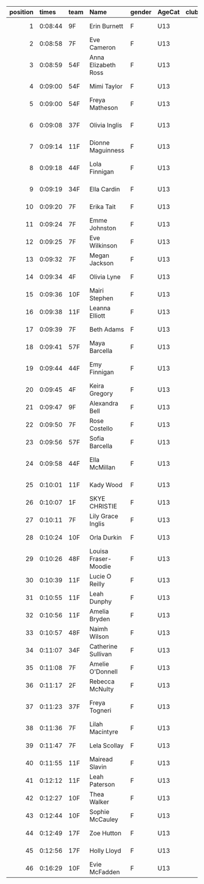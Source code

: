 |   position | times   | team   | Name                 | gender   | AgeCat   |   clubnumber | Club name            | Website                               |   finishPosition |
|-----------:|:--------|:-------|:---------------------|:---------|:---------|-------------:|:---------------------|:--------------------------------------|-----------------:|
|          1 | 0:08:44 | 9F     | Erin Burnett         | F        | U13      |            9 | Garscube Harriers    | https://www.garscubeharriers.org.uk/  |                1 |
|          2 | 0:08:58 | 7F     | Eve Cameron          | F        | U13      |            7 | Giffnock North AC    | https://www.giffnocknorth.co.uk/      |                2 |
|          3 | 0:08:59 | 54F    | Anna Elizabeth Ross  | F        | U13      |           54 | VP-Glasgow           | https://www.vp-glasgow.com            |                3 |
|          4 | 0:09:00 | 54F    | Mimi Taylor          | F        | U13      |           54 | VP-Glasgow           | https://www.vp-glasgow.com            |                4 |
|          5 | 0:09:00 | 54F    | Freya Matheson       | F        | U13      |           54 | VP-Glasgow           | https://www.vp-glasgow.com            |                5 |
|          6 | 0:09:08 | 37F    | Olivia Inglis        | F        | U13      |           37 | Law & District AAC   | http://www.lawaac.co.uk/              |                6 |
|          7 | 0:09:14 | 11F    | Dionne Maguinness    | F        | U13      |           11 | Airdrie Harriers     | http://airdrieharriers.org/           |                7 |
|          8 | 0:09:18 | 44F    | Lola Finnigan        | F        | U13      |           44 | North Ayrshire AAC   | https://naathletics.co.uk/            |                8 |
|          9 | 0:09:19 | 34F    | Ella Cardin          | F        | U13      |           34 | Kilbarchan AAC       | https://kilbarchanaac.org.uk/         |                9 |
|         10 | 0:09:20 | 7F     | Erika Tait           | F        | U13      |            7 | Giffnock North AC    | https://www.giffnocknorth.co.uk/      |               10 |
|         11 | 0:09:24 | 7F     | Emme Johnston        | F        | U13      |            7 | Giffnock North AC    | https://www.giffnocknorth.co.uk/      |               11 |
|         12 | 0:09:25 | 7F     | Eve Wilkinson        | F        | U13      |            7 | Giffnock North AC    | https://www.giffnocknorth.co.uk/      |               12 |
|         13 | 0:09:32 | 7F     | Megan Jackson        | F        | U13      |            7 | Giffnock North AC    | https://www.giffnocknorth.co.uk/      |               13 |
|         14 | 0:09:34 | 4F     | Olivia Lyne          | F        | U13      |            4 | Inverclyde AC        | https://www.inverclydeac.org/         |               14 |
|         15 | 0:09:36 | 10F    | Mairi Stephen        | F        | U13      |           10 | Shettleston Harriers | http://shettlestonharriers.org.uk/    |               15 |
|         16 | 0:09:38 | 11F    | Leanna Elliott       | F        | U13      |           11 | Airdrie Harriers     | http://airdrieharriers.org/           |               16 |
|         17 | 0:09:39 | 7F     | Beth Adams           | F        | U13      |            7 | Giffnock North AC    | https://www.giffnocknorth.co.uk/      |               17 |
|         18 | 0:09:41 | 57F    | Maya Barcella        | F        | U13      |           57 | Whitemoss AAC        | https://whitemossaac.co.uk/           |               18 |
|         19 | 0:09:44 | 44F    | Emy Finnigan         | F        | U13      |           44 | North Ayrshire AAC   | https://naathletics.co.uk/            |               19 |
|         20 | 0:09:45 | 4F     | Keira Gregory        | F        | U13      |            4 | Inverclyde AC        | https://www.inverclydeac.org/         |               20 |
|         21 | 0:09:47 | 9F     | Alexandra Bell       | F        | U13      |            9 | Garscube Harriers    | https://www.garscubeharriers.org.uk/  |               21 |
|         22 | 0:09:50 | 7F     | Rose Costello        | F        | U13      |            7 | Giffnock North AC    | https://www.giffnocknorth.co.uk/      |               22 |
|         23 | 0:09:56 | 57F    | Sofia Barcella       | F        | U13      |           57 | Whitemoss AAC        | https://whitemossaac.co.uk/           |               23 |
|         24 | 0:09:58 | 44F    | Ella McMillan        | F        | U13      |           44 | North Ayrshire AAC   | https://naathletics.co.uk/            |               24 |
|         25 | 0:10:01 | 11F    | Kady Wood            | F        | U13      |           11 | Airdrie Harriers     | http://airdrieharriers.org/           |               25 |
|         26 | 0:10:07 | 1F     | SKYE CHRISTIE        | F        | U13      |            1 | East Kilbride AC     | http://www.ekac.org.uk/               |               26 |
|         27 | 0:10:11 | 7F     | Lily Grace Inglis    | F        | U13      |            7 | Giffnock North AC    | https://www.giffnocknorth.co.uk/      |               27 |
|         28 | 0:10:24 | 10F    | Orla Durkin          | F        | U13      |           10 | Shettleston Harriers | http://shettlestonharriers.org.uk/    |               28 |
|         29 | 0:10:26 | 48F    | Louisa Fraser-Moodie | F        | U13      |           48 | Springburn Harriers  | https://www.springburnharriers.co.uk/ |               29 |
|         30 | 0:10:39 | 11F    | Lucie O Reilly       | F        | U13      |           11 | Airdrie Harriers     | http://airdrieharriers.org/           |               30 |
|         31 | 0:10:55 | 11F    | Leah Dunphy          | F        | U13      |           11 | Airdrie Harriers     | http://airdrieharriers.org/           |               31 |
|         32 | 0:10:56 | 11F    | Amelia Bryden        | F        | U13      |           11 | Airdrie Harriers     | http://airdrieharriers.org/           |               32 |
|         33 | 0:10:57 | 48F    | Naimh Wilson         | F        | U13      |           48 | Springburn Harriers  | https://www.springburnharriers.co.uk/ |               33 |
|         34 | 0:11:07 | 34F    | Catherine Sullivan   | F        | U13      |           34 | Kilbarchan AAC       | https://kilbarchanaac.org.uk/         |               34 |
|         35 | 0:11:08 | 7F     | Amelie O'Donnell     | F        | U13      |            7 | Giffnock North AC    | https://www.giffnocknorth.co.uk/      |               35 |
|         36 | 0:11:17 | 2F     | Rebecca McNulty      | F        | U13      |            2 | Kilmarnock H&AC      | http://www.kilmarnockharriers.com/    |               36 |
|         37 | 0:11:23 | 37F    | Freya Togneri        | F        | U13      |           37 | Law & District AAC   | http://www.lawaac.co.uk/              |               37 |
|         38 | 0:11:36 | 7F     | Lilah Macintyre      | F        | U13      |            7 | Giffnock North AC    | https://www.giffnocknorth.co.uk/      |               38 |
|         39 | 0:11:47 | 7F     | Lela Scollay         | F        | U13      |            7 | Giffnock North AC    | https://www.giffnocknorth.co.uk/      |               39 |
|         40 | 0:11:55 | 11F    | Mairead Slavin       | F        | U13      |           11 | Airdrie Harriers     | http://airdrieharriers.org/           |               40 |
|         41 | 0:12:12 | 11F    | Leah Paterson        | F        | U13      |           11 | Airdrie Harriers     | http://airdrieharriers.org/           |               41 |
|         42 | 0:12:27 | 10F    | Thea Walker          | F        | U13      |           10 | Shettleston Harriers | http://shettlestonharriers.org.uk/    |               42 |
|         43 | 0:12:44 | 10F    | Sophie McCauley      | F        | U13      |           10 | Shettleston Harriers | http://shettlestonharriers.org.uk/    |               43 |
|         44 | 0:12:49 | 17F    | Zoe Hutton           | F        | U13      |           17 | Calderglen Harriers  | http://www.calderglenharriers.org.uk/ |               44 |
|         45 | 0:12:56 | 17F    | Holly Lloyd          | F        | U13      |           17 | Calderglen Harriers  | http://www.calderglenharriers.org.uk/ |               45 |
|         46 | 0:16:29 | 10F    | Evie McFadden        | F        | U13      |           10 | Shettleston Harriers | http://shettlestonharriers.org.uk/    |               46 |